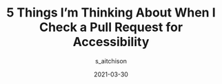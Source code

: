 ---
author: s_aitchison
date: 2021-03-30
publisher: thepracticaldev
tags:
  - code-reviews
  - accessibility
target_url: https://dev.to/s_aitchison/5-things-i-m-thinking-about-when-i-check-a-pull-request-for-accessibility-3gmo
title: 5 Things I’m Thinking About When I Check a Pull Request for Accessibility
---